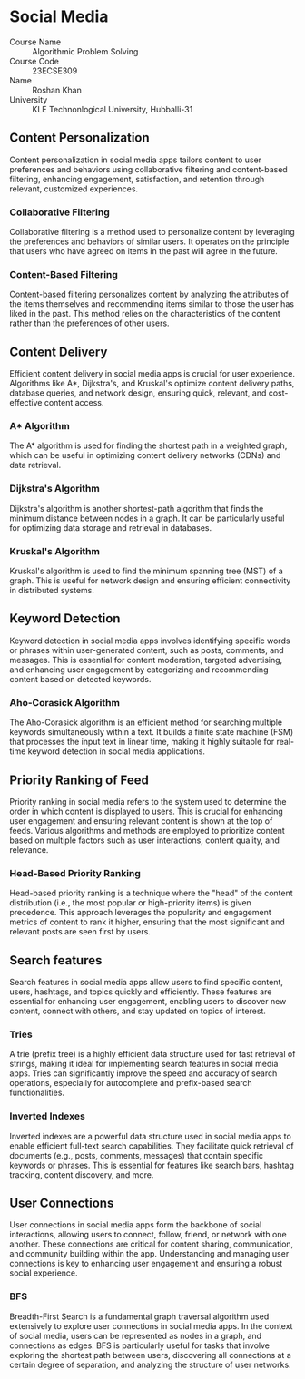 # Social Media

<dl>
<dt>Course Name</dt>
<dd>Algorithmic Problem Solving</dd>
<dt>Course Code</dt>
<dd>23ECSE309</dd>
<dt>Name</dt>
<dd>Roshan Khan</dd>
<dt>University</dt>
<dd>KLE Technonlogical University, Hubballi-31</dd>
</dl>


## Content Personalization
<p>Content personalization in social media apps tailors content to user preferences and behaviors using collaborative filtering and content-based filtering, enhancing engagement, satisfaction, and retention through relevant, customized experiences.</p>

### Collaborative Filtering
<p>Collaborative filtering is a method used to personalize content by leveraging the preferences and behaviors of similar users. It operates on the principle that users who have agreed on items in the past will agree in the future. </p>

### Content-Based Filtering
<p>Content-based filtering personalizes content by analyzing the attributes of the items themselves and recommending items similar to those the user has liked in the past. This method relies on the characteristics of the content rather than the preferences of other users.</p>

## Content Delivery
<p>Efficient content delivery in social media apps is crucial for user experience. Algorithms like A*, Dijkstra's, and Kruskal's optimize content delivery paths, database queries, and network design, ensuring quick, relevant, and cost-effective content access.</p>

### A* Algorithm
<p>The A* algorithm is used for finding the shortest path in a weighted graph, which can be useful in optimizing content delivery networks (CDNs) and data retrieval.</p>

### Dijkstra's Algorithm
<p>Dijkstra's algorithm is another shortest-path algorithm that finds the minimum distance between nodes in a graph. It can be particularly useful for optimizing data storage and retrieval in databases.</p>

### Kruskal's Algorithm
<p>Kruskal's algorithm is used to find the minimum spanning tree (MST) of a graph. This is useful for network design and ensuring efficient connectivity in distributed systems.</p>

## Keyword Detection
<p>Keyword detection in social media apps involves identifying specific words or phrases within user-generated content, such as posts, comments, and messages. This is essential for content moderation, targeted advertising, and enhancing user engagement by categorizing and recommending content based on detected keywords.</p>

### Aho-Corasick Algorithm
<p>The Aho-Corasick algorithm is an efficient method for searching multiple keywords simultaneously within a text. It builds a finite state machine (FSM) that processes the input text in linear time, making it highly suitable for real-time keyword detection in social media applications.</p>

## Priority Ranking of Feed
<p>Priority ranking in social media refers to the system used to determine the order in which content is displayed to users. This is crucial for enhancing user engagement and ensuring relevant content is shown at the top of feeds. Various algorithms and methods are employed to prioritize content based on multiple factors such as user interactions, content quality, and relevance.</p>

### Head-Based Priority Ranking
<p>Head-based priority ranking is a technique where the "head" of the content distribution (i.e., the most popular or high-priority items) is given precedence. This approach leverages the popularity and engagement metrics of content to rank it higher, ensuring that the most significant and relevant posts are seen first by users.</p>

## Search features
<p>Search features in social media apps allow users to find specific content, users, hashtags, and topics quickly and efficiently. These features are essential for enhancing user engagement, enabling users to discover new content, connect with others, and stay updated on topics of interest.</p>

### Tries
<p>A trie (prefix tree) is a highly efficient data structure used for fast retrieval of strings, making it ideal for implementing search features in social media apps. Tries can significantly improve the speed and accuracy of search operations, especially for autocomplete and prefix-based search functionalities.</p>

### Inverted Indexes
<p>Inverted indexes are a powerful data structure used in social media apps to enable efficient full-text search capabilities. They facilitate quick retrieval of documents (e.g., posts, comments, messages) that contain specific keywords or phrases. This is essential for features like search bars, hashtag tracking, content discovery, and more.</p>

## User Connections
<p>User connections in social media apps form the backbone of social interactions, allowing users to connect, follow, friend, or network with one another. These connections are critical for content sharing, communication, and community building within the app. Understanding and managing user connections is key to enhancing user engagement and ensuring a robust social experience.</p>

### BFS
<p>Breadth-First Search is a fundamental graph traversal algorithm used extensively to explore user connections in social media apps. In the context of social media, users can be represented as nodes in a graph, and connections as edges. BFS is particularly useful for tasks that involve exploring the shortest path between users, discovering all connections at a certain degree of separation, and analyzing the structure of user networks.</p>
